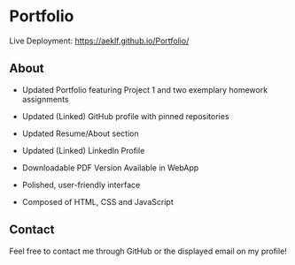 # Portfolio

Live Deployment: https://aeklf.github.io/Portfolio/

## About

- Updated Portfolio featuring Project 1 and two exemplary homework assignments

- Updated (Linked) GitHub profile with pinned repositories

- Updated Resume/About section

- Updated (Linked) LinkedIn Profile

- Downloadable PDF Version Available in WebApp

- Polished, user-friendly interface

- Composed of HTML, CSS and JavaScript

## Contact

Feel free to contact me through GitHub or the displayed email on my profile!
